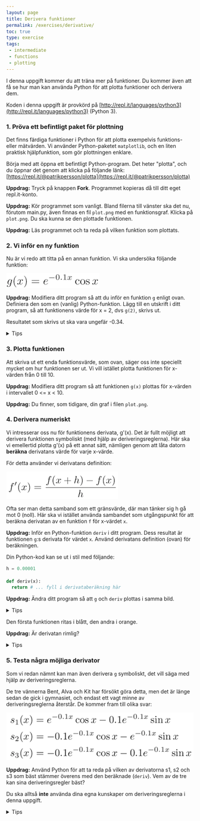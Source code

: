 ```yaml
---
layout: page
title: Derivera funktioner
permalink: /exercises/derivative/
toc: true
type: exercise
tags:
 - intermediate
 - functions
 - plotting
---
```

I denna uppgift kommer du att träna mer på funktioner. Du kommer även att få se hur man kan använda Python för att plotta funktioner och derivera dem.

Koden i denna uppgift är provkörd på [http://repl.it/languages/python3](http://repl.it/languages/python3) (Python 3).

### 1. Pröva ett befintligt paket för plottning

Det finns färdiga funktioner i Python för att plotta exempelvis funktions- eller mätvärden. Vi använder Python-paketet `matplotlib`, och en liten praktisk hjälpfunktion, som gör plottningen enklare.

Börja med att öppna ett befintligt Python-program. Det heter "plotta", och du öppnar det genom att klicka på följande länk: [https://repl.it/@patrikpersson/plotta](https://repl.it/@patrikpersson/plotta)

**Uppdrag:** Tryck på knappen **Fork**. Programmet kopieras då till ditt eget repl.it-konto.

**Uppdrag:** Kör programmet som vanligt. Bland filerna till vänster ska det nu, förutom main.py, även finnas en fil `plot.png` med en funktionsgraf. Klicka på `plot.png`. Du ska kunna se den plottade funktionen.

**Uppdrag:** Läs programmet och ta reda på vilken funktion som plottats.

### 2. Vi inför en ny funktion

Nu är vi redo att titta på en annan funktion.  Vi ska undersöka följande funktion:

<img src="g.png">

**Uppdrag:** Modifiera ditt program så att du inför en funktion `g` enligt ovan. Definiera den som en (vanlig) Python-funktion. Lägg till en utskrift i ditt program, så att funktionens värde för x = 2, dvs `g(2)`, skrivs ut.

Resultatet som skrivs ut ska vara ungefär -0.34.

<details>
<summary markdown="span">
Tips
</summary>
<p>
<pre>
def g(x):
  return # ...
...
print(g(2))
</pre>
</p>
</details>

### 3. Plotta funktionen

Att skriva ut ett enda funktionsvärde, som ovan, säger oss inte speciellt mycket om hur funktionen ser ut. Vi vill istället plotta funktionen för x-värden från 0 till 10.

**Uppdrag:** Modifiera ditt program så att funktionen `g(x)` plottas för x-värden i intervallet 0 <= x < 10.

**Uppdrag:** Du finner, som tidigare, din graf i filen `plot.png`.

### 4. Derivera numeriskt

Vi intresserar oss nu för funktionens derivata, g'(x). Det är fullt möjligt att derivera funktionen symboliskt (med hjälp av deriveringsreglerna). Här ska vi emellertid plotta g'(x) på ett annat sätt, nämligen genom att låta datorn **beräkna** derivatans värde för varje x-värde.

För detta använder vi derivatans definition:

<img src="fprime.png">

Ofta ser man detta samband som ett gränsvärde, där man tänker sig h gå mot 0 (noll). Här ska vi istället använda sambandet som utgångspunkt för att beräkna derivatan av en funktion `f` för x-värdet `x`.

**Uppdrag:** Inför en Python-funktion `deriv` i ditt program. Dess resultat är funktionen `g`:s derivata för värdet `x`. Använd derivatans definition (ovan) för beräkningen.

Din Python-kod kan se ut i stil med följande:

```python
h = 0.00001

def deriv(x):
  return # ... fyll i derivataberäkning här
```

**Uppdrag:** Ändra ditt program så att `g` och `deriv` plottas i samma bild.

<details>
<summary markdown="span">
Tips
</summary>
<p>
Du behöver två anrop till <code>fplot</code>: ett för <code>g</code> och ett för <code>deriv</code>.
</p>
</details>

Den första funktionen ritas i blått, den andra i orange.

**Uppdrag:** Är derivatan rimlig?

<details>
<summary markdown="span">
Tips
</summary>
<p>
När <code>g</code> har ett lokalt minimum ska derivatan vara noll.
När <code>g</code> pekar som brantast uppåt ska derivatan ha ett lokalt maximum.
</p>
</details>

### 5. Testa några möjliga derivator

Som vi redan nämnt kan man även derivera `g` symboliskt, det vill säga med hjälp av deriveringsreglerna.

De tre vännerna Bent, Alva och Kit har försökt göra detta, men det är länge sedan de gick i gymnasiet, och endast ett vagt minne av deriveringsreglerna återstår. De kommer fram till olika svar:

<img src="sx.png">

**Uppdrag:** Använd Python för att ta reda på vilken av derivatorna s1, s2 och s3 som bäst stämmer överens med den beräknade (`deriv`). Vem av de tre kan sina deriveringsregler bäst?

Du ska alltså **inte** använda dina egna kunskaper om deriveringsreglerna i denna uppgift.

<details>
<summary markdown="span">
Tips
</summary>
<p>
Du kan exempelvis införa en funktion som följer:
<pre>
def diff1(x):
  return deriv(x) - s1(x)
</pre>
Plotta funktionen.
Den visar hur mycket <code>deriv</code> och <code>s1</code> skiljer sig åt. Om de är helt lika blir skillnaden 0, och då ska grafen för <code>diff1</code> ju bli en horisontell, rät linje.
</p>
</details>
